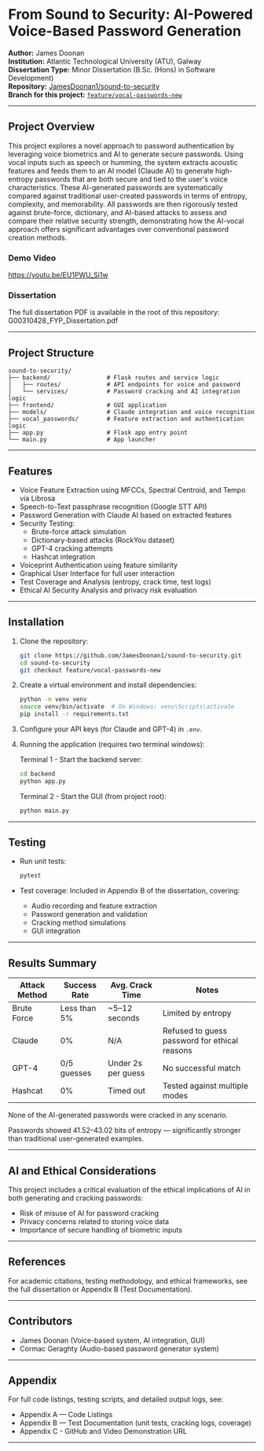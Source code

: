 # From Sound to Security: AI-Powered Voice-Based Password Generation

**Author:** James Doonan  
**Institution:** Atlantic Technological University (ATU), Galway  
**Dissertation Type:** Minor Dissertation (B.Sc. (Hons) in Software Development)  
**Repository:** [JamesDoonan1/sound-to-security](https://github.com/JamesDoonan1/sound-to-security)  
**Branch for this project:** [`feature/vocal-passwords-new`](https://github.com/JamesDoonan1/sound-to-security/tree/feature/vocal-passwords-new)

---

## Project Overview

This project explores a novel approach to password authentication by leveraging voice biometrics and AI to generate secure passwords. Using vocal inputs such as speech or humming, the system extracts acoustic features and feeds them to an AI model (Claude AI) to generate high-entropy passwords that are both secure and tied to the user's voice characteristics. These AI-generated passwords are systematically compared against traditional user-created passwords in terms of entropy, complexity, and memorability. All passwords are then rigorously tested against brute-force, dictionary, and AI-based attacks to assess and compare their relative security strength, demonstrating how the AI-vocal approach offers significant advantages over conventional password creation methods.   

### Demo Video  
https://youtu.be/EU1PWU_Si1w

### Dissertation
The full dissertation PDF is available in the root of this repository: G00310428_FYP_Dissertation.pdf

---

## Project Structure

```
sound-to-security/
├── backend/                # Flask routes and service logic
│   ├── routes/             # API endpoints for voice and password
│   └── services/           # Password cracking and AI integration logic
├── frontend/               # GUI application
├── models/                 # Claude integration and voice recognition
├── vocal_passwords/        # Feature extraction and authentication logic
├── app.py                  # Flask app entry point
└── main.py                 # App launcher
```

---

## Features

- Voice Feature Extraction using MFCCs, Spectral Centroid, and Tempo via Librosa  
- Speech-to-Text passphrase recognition (Google STT API)  
- Password Generation with Claude AI based on extracted features  
- Security Testing:
  - Brute-force attack simulation  
  - Dictionary-based attacks (RockYou dataset)  
  - GPT-4 cracking attempts  
  - Hashcat integration  
- Voiceprint Authentication using feature similarity  
- Graphical User Interface for full user interaction  
- Test Coverage and Analysis (entropy, crack time, test logs)  
- Ethical AI Security Analysis and privacy risk evaluation  

---

## Installation

1. Clone the repository:
   ```bash
   git clone https://github.com/JamesDoonan1/sound-to-security.git
   cd sound-to-security
   git checkout feature/vocal-passwords-new
   ```

2. Create a virtual environment and install dependencies:
   ```bash
   python -m venv venv
   source venv/bin/activate  # On Windows: venv\Scripts\activate
   pip install -r requirements.txt
   ```

3. Configure your API keys (for Claude and GPT-4) in `.env`.

4. Running the application (requires two terminal windows):
   
   Terminal 1 - Start the backend server:
   ```bash
   cd backend
   python app.py
   ```
   
   Terminal 2 - Start the GUI (from project root):
   ```bash
   python main.py
   ```

---

## Testing

- Run unit tests:
  ```bash
  pytest
  ```

- Test coverage:
  Included in Appendix B of the dissertation, covering:
  - Audio recording and feature extraction  
  - Password generation and validation  
  - Cracking method simulations  
  - GUI integration  

---

## Results Summary

| Attack Method | Success Rate | Avg. Crack Time | Notes |
|---------------|--------------|------------------|-------|
| Brute Force   | Less than 5% | ~5–12 seconds    | Limited by entropy |
| Claude    | 0%           | N/A              | Refused to guess password for ethical reasons |
| GPT-4         | 0/5 guesses  | Under 2s per guess | No successful match |
| Hashcat       | 0%           | Timed out        | Tested against multiple modes |

None of the AI-generated passwords were cracked in any scenario.

Passwords showed 41.52–43.02 bits of entropy — significantly stronger than traditional user-generated examples.

---

## AI and Ethical Considerations

This project includes a critical evaluation of the ethical implications of AI in both generating and cracking passwords:

- Risk of misuse of AI for password cracking  
- Privacy concerns related to storing voice data  
- Importance of secure handling of biometric inputs  

---

## References

For academic citations, testing methodology, and ethical frameworks, see the full dissertation or Appendix B (Test Documentation).

---

## Contributors

- James Doonan (Voice-based system, AI integration, GUI)  
- Cormac Geraghty (Audio-based password generator system)  

---

## Appendix

For full code listings, testing scripts, and detailed output logs, see:

- Appendix A — Code Listings  
- Appendix B — Test Documentation (unit tests, cracking logs, coverage)
- Appendix C - GitHub and Video Demonstration URL

---

